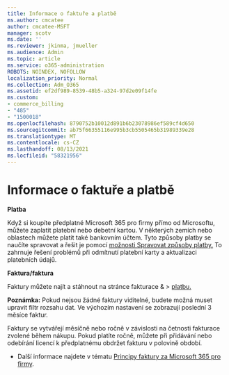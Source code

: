 ```yaml
---
title: Informace o faktuře a platbě
ms.author: cmcatee
author: cmcatee-MSFT
manager: scotv
ms.date: ''
ms.reviewer: jkinma, jmueller
ms.audience: Admin
ms.topic: article
ms.service: o365-administration
ROBOTS: NOINDEX, NOFOLLOW
localization_priority: Normal
ms.collection: Adm_O365
ms.assetid: ef2df989-8539-48b5-a324-97d2e09f14fe
ms.custom:
- commerce_billing
- "485"
- "1500018"
ms.openlocfilehash: 8790752b10012d891b6b23078986ef589cf4d650
ms.sourcegitcommit: ab75f66355116e995b3cb5505465b31989339e28
ms.translationtype: MT
ms.contentlocale: cs-CZ
ms.lasthandoff: 08/13/2021
ms.locfileid: "58321956"
---
```

# <a name="invoice-and-payment-information"></a>Informace o faktuře a platbě

**Platba**

Když si koupíte předplatné Microsoft 365 pro firmy přímo od Microsoftu, můžete zaplatit platební nebo debetní kartou.  V některých zemích nebo oblastech můžete platit také bankovním účtem.  Tyto způsoby platby se naučíte spravovat a řešit je pomocí [možnosti Spravovat způsoby platby.](https://docs.microsoft.com/microsoft-365/commerce/billing-and-payments/manage-payment-methods) To zahrnuje řešení problémů při odmítnutí platební karty a aktualizaci platebních údajů.

**Faktura/faktura**

Faktury můžete najít a stáhnout na stránce fakturace &  >  [platbu.](https://go.microsoft.com/fwlink/p/?linkid=848039)  

**Poznámka:** Pokud nejsou žádné faktury viditelné, budete možná muset upravit filtr rozsahu dat.  Ve výchozím nastavení se zobrazují poslední 3 měsíce faktur.

Faktury se vytvářejí měsíčně nebo ročně v závislosti na četnosti fakturace zvolené během nákupu.  Pokud platíte ročně, můžete při přidávání nebo odebírání licencí k předplatnému obdržet fakturu v polovině období.

- Další informace najdete v tématu [Principy faktury za Microsoft 365 pro firmy](https://docs.microsoft.com/microsoft-365/commerce/billing-and-payments/understand-your-invoice2).